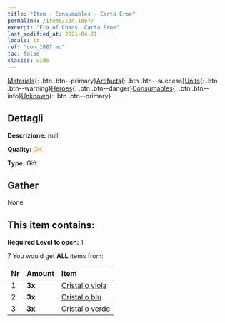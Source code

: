 ```yaml
---
title: "Item - Consumables - Carta Eroe"
permalink: /Items/con_1867/
excerpt: "Era of Chaos  Carta Eroe"
last_modified_at: 2021-04-21
locale: it
ref: "con_1867.md"
toc: false
classes: wide
---
```

 [Materials](/it/Items/){: .btn .btn--primary}[Artifacts](/it/Items/Artifacts/){: .btn .btn--success}[Units](/it/Items/Units/){: .btn .btn--warning}[Heroes](/it/Items/Heroes/){: .btn .btn--danger}[Consumables](/it/Items/Consumables/){: .btn .btn--info}[Unknown](/it/Items/Unknown/){: .btn .btn--primary}

## Dettagli
 **Descrizione:** null

 **Quality:** <span style="color: #FF8C00">OK</span>

 **Type:** Gift

## Gather

  None

## This item contains:

 **Required Level to open:** 1

 7 You would get **ALL** items  from:

  | Nr | Amount |     Item    |
  |:---|:-------|:------------|
  | 1 |  **3x** | [Cristallo viola](/it/Items/con_720/) |  | 
  | 2 |  **3x** | [Cristallo blu](/it/Items/con_716/) |  | 
  | 3 |  **3x** | [Cristallo verde](/it/Items/con_711/) |  | 
